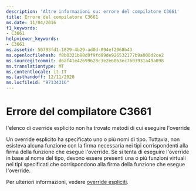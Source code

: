 ```yaml
---
description: 'Altre informazioni su: errore del compilatore C3661'
title: Errore del compilatore C3661
ms.date: 11/04/2016
f1_keywords:
- C3661
helpviewer_keywords:
- C3661
ms.assetid: 50793fd1-1829-4b29-ad0d-094ef2068b43
ms.openlocfilehash: f8b0321b98d9f9fd89de926532177b9a000d2ce2
ms.sourcegitcommit: d6af41e42699628c3e2e6063ec7b03931a49a098
ms.translationtype: MT
ms.contentlocale: it-IT
ms.lasthandoff: 12/11/2020
ms.locfileid: "97134316"
---
```

# <a name="compiler-error-c3661"></a>Errore del compilatore C3661

l'elenco di override esplicito non ha trovato metodi di cui eseguire l'override

Un override esplicito ha specificato uno o più nomi di tipo.  Tuttavia, non esisteva alcuna funzione con la firma necessaria nei tipi corrispondenti alla firma della funzione che esegue l'override.  Se si tenta di eseguire l'override in base al nome del tipo, devono essere presenti una o più funzioni virtuali nei tipi specificati che corrispondono alla firma della funzione che esegue l'override.

Per ulteriori informazioni, vedere [override espliciti](../../extensions/explicit-overrides-cpp-component-extensions.md).
